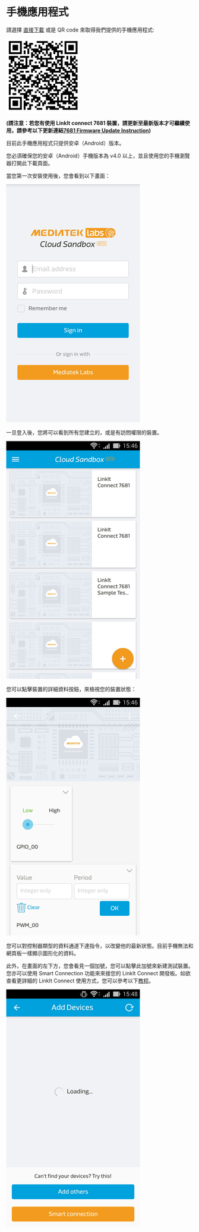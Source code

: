 # 手機應用程式


請選擇 [直接下載](https://s3.cn-north-1.amazonaws.com.cn/mtk.linkit/mcs-latest-production-release.apk) 或是 QR code 來取得我們提供的手機應用程式:

![](../images/Mobile_application/img_mobileapplication_00_cn.png)

**(請注意：若您有使用 LinkIt connect 7681 裝置，請更新至最新版本才可繼續使用，請參考以下更新連結[7681 Firmware Update Instruction](../7681_firmware_update--cn/))**


目前此手機應用程式只提供安卓（Android）版本。

您必須確保您的安卓（Android）手機版本為 v4.0 以上，並且使用您的手機瀏覽器打開此下載頁面。

當您第一次安裝使用後，您會看到以下畫面：

![](../images/Mobile_application/img_mobileapplication_01.png)

一旦登入後，您將可以看到所有您建立的，或是有訪問權限的裝置。

![](../images/Mobile_application/img_mobileapplication_02.png)

您可以點擊裝置的詳細資料按鈕，來檢視您的裝置狀態：

![](../images/Mobile_application/img_mobileapplication_03.png)

您可以對控制器類型的資料通道下達指令，以改變他的最新狀態。目前手機無法和網頁板一樣顯示圖形化的資料。

此外，在畫面的左下方，您會看見一個加號，您可以點擊此加號來新建測試裝置。您亦可以使用 Smart Connection 功能來來接您的 LinkIt Connect 開發板。如欲查看更詳細的 LinkIt Connect 使用方式，您可以參考以下[教程](http://mcs.mediatek.com/resources/zh-TW/latest/tutorial/implementing_using_mt7681_development_board)。


![](../images/Mobile_application/img_mobileapplication_04.png)

